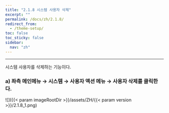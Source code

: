 ```yaml
---
title: "2.1.8 시스템 사용자 삭제"
excerpt: ""
permalink: /docs/zh/2.1.8/
redirect_from:
  - /theme-setup/
toc: false
toc_sticky: false
sidebar:
  nav: "zh"
---
```


---
시스템 사용자를 삭제하는 기능이다.

### a\)  좌측 메인메뉴 → 시스템 → 사용자 액션 메뉴 → 사용자 삭제를 클릭한다.
![]({{< param imageRootDir >}}/assets/ZH/{{< param version >}}/2.1.8_1.png)
